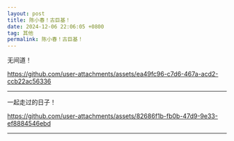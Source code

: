 ```yaml
---
layout: post
title: 陈小春！古巨基！
date: 2024-12-06 22:06:05 +0800
tag: 其他
permalink: 陈小春！古巨基！
---
```

无间道！  

https://github.com/user-attachments/assets/ea49fc96-c7d6-467a-acd2-ccb22ac56336

---

一起走过的日子！  

https://github.com/user-attachments/assets/82686f1b-fb0b-47d9-9e33-ef8884546ebd  

---

